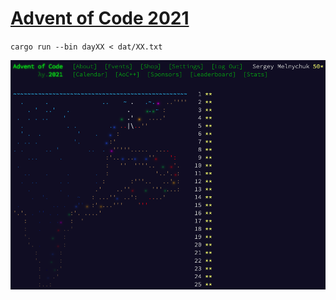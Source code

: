 [Advent of Code 2021](https://adventofcode.com/2021)
====================================================

`cargo run --bin dayXX < dat/XX.txt`

![2021](2021.png)

